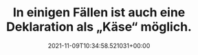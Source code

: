---
date: '2021-11-09T10:34:58.521031+00:00'
found_at: '2014-12-09'
found_url: http://www.jeneil-bioproducts.de/de/produkte/natuerliche-kaesearomen/vorteile/
title: In einigen Fällen ist auch eine Deklaration als „Käse“ möglich.
---